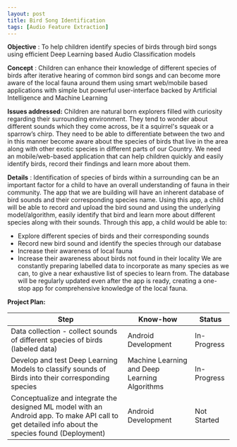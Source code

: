 ```yaml
---
layout: post
title: Bird Song Identification
tags: [Audio Feature Extraction]
---
```


**Objective** : To help children identify species of birds through bird songs using efficient Deep Learning based Audio Classification models

**Concept** : Children can enhance their knowledge of different species of birds after iterative hearing of common bird songs and can become more aware of the local fauna around them using smart web/mobile based applications with simple but powerful user-interface backed by Artificial Intelligence and Machine Learning


**Issues addressed:**  Children are natural born explorers filled with curiosity regarding their surrounding environment. They tend to wonder about different sounds which they come across, be it a squirrel's squeak or a sparrow’s chirp. They need to be able to differentiate between the two and in this manner become aware about the species of birds that live in the area along with other exotic species in different parts of our Country. We need an mobile/web-based application that can help children quickly and easily identify birds, record their findings and learn more about them.

**Details** : Identification of species of birds within a surrounding can be an important factor for a child to have an overall understanding of fauna in their community. The app that we are building will have an inherent database of bird sounds and their corresponding species name. Using this app, a child will be able to record and upload the bird sound and using the underlying model/algorithm, easily identify that bird and learn more about different species along with their sounds. Through this app, a child would be able to:
- Explore different species of birds and their corresponding sounds
- Record new bird sound and identify the species through our database
- Increase their awareness of local fauna
- Increase their awareness about birds not found in their locality
We are constantly preparing labelled data to incorporate as many species as we can, to give a near exhaustive list of species to learn from. The database will be regularly updated even after the app is ready, creating a one-stop app for comprehensive knowledge of the local fauna.

**Project Plan:**

| Step | Know-how | Status |
| --- | --- | --- |
| Data collection - collect sounds of different species of birds (labeled data) | Android Development | In-Progress |
| Develop and test Deep Learning Models to classify sounds of Birds into their corresponding species | Machine Learning and Deep Learning Algorithms | In-Progress |
| Conceptualize and integrate the designed ML model with an Android app. To make API call to get detailed info about the species found (Deployment) | Android Development | Not Started |
